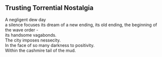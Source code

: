 Trusting Torrential Nostalgia
-----------------------------
A negligent dew day  
a silence focuses its dream of a new ending, its old ending, the beginning of the wave order -  
its handsome vagabonds.  
The city imposes nessecity.  
In the face of so many darkness to positivity.  
Within the cashmire tail of the mud.  
